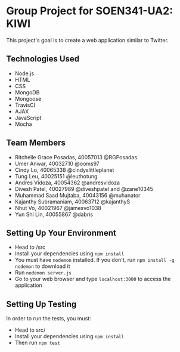 # Group Project for SOEN341-UA2: KIWI
This project's goal is to create a web application similar to Twitter. 

## Technologies Used
* Node.js
* HTML
* CSS
* MongoDB
* Mongoose
* TravisCI
* AJAX
* JavaScript
* Mocha

## Team Members
* Ritchelle Grace Posadas, 40057013 @RGPosadas
* Umer Anwar, 40032710 @ooms97
* Cindy Lo, 40065338 @cindyslittleplanet
* Tung Leu, 40025151 @leuthotung
* Andres Vidoza, 40054362 @andresvidoza
* Divesh Patel, 40027989 @diveshpatel and @zane10345
* Muhammad Saad Mujtaba, 40043156 @muhanator
* Kajanthy Subramaniam, 40063712 @kajanthyS
* Nhut Vo, 40021967 @jamesvo1038
* Yun Shi Lin, 40055867 @dabris

## Setting Up Your Environment
* Head to /src
* Install your dependencies using `npm install`
* You must have `nodemon` installed. If you don't, run `npm install -g nodemon` to download it
* Run `nodemon server.js` 
* Go to your web browser and type `localhost:3000` to access the application

## Setting Up Testing
In order to run the tests, you must:
* Head to src/
* Install your dependencies using `npm install`
* Then run `npm test`
